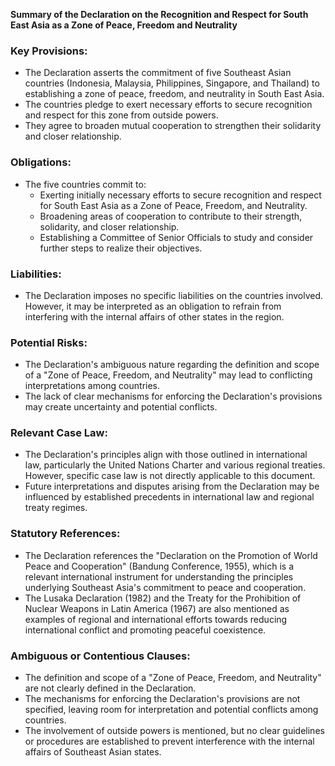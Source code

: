 **Summary of the Declaration on the Recognition and Respect for South East Asia as a Zone of Peace, Freedom and Neutrality**

### **Key Provisions:**

* The Declaration asserts the commitment of five Southeast Asian countries (Indonesia, Malaysia, Philippines, Singapore, and Thailand) to establishing a zone of peace, freedom, and neutrality in South East Asia.
* The countries pledge to exert necessary efforts to secure recognition and respect for this zone from outside powers.
* They agree to broaden mutual cooperation to strengthen their solidarity and closer relationship.

### **Obligations:**

* The five countries commit to:
	+ Exerting initially necessary efforts to secure recognition and respect for South East Asia as a Zone of Peace, Freedom, and Neutrality.
	+ Broadening areas of cooperation to contribute to their strength, solidarity, and closer relationship.
	+ Establishing a Committee of Senior Officials to study and consider further steps to realize their objectives.

### **Liabilities:**

* The Declaration imposes no specific liabilities on the countries involved. However, it may be interpreted as an obligation to refrain from interfering with the internal affairs of other states in the region.

### **Potential Risks:**

* The Declaration's ambiguous nature regarding the definition and scope of a "Zone of Peace, Freedom, and Neutrality" may lead to conflicting interpretations among countries.
* The lack of clear mechanisms for enforcing the Declaration's provisions may create uncertainty and potential conflicts.

### **Relevant Case Law:**

* The Declaration's principles align with those outlined in international law, particularly the United Nations Charter and various regional treaties. However, specific case law is not directly applicable to this document.
* Future interpretations and disputes arising from the Declaration may be influenced by established precedents in international law and regional treaty regimes.

### **Statutory References:**

* The Declaration references the "Declaration on the Promotion of World Peace and Cooperation" (Bandung Conference, 1955), which is a relevant international instrument for understanding the principles underlying Southeast Asia's commitment to peace and cooperation.
* The Lusaka Declaration (1982) and the Treaty for the Prohibition of Nuclear Weapons in Latin America (1967) are also mentioned as examples of regional and international efforts towards reducing international conflict and promoting peaceful coexistence.

### **Ambiguous or Contentious Clauses:**

* The definition and scope of a "Zone of Peace, Freedom, and Neutrality" are not clearly defined in the Declaration.
* The mechanisms for enforcing the Declaration's provisions are not specified, leaving room for interpretation and potential conflicts among countries.
* The involvement of outside powers is mentioned, but no clear guidelines or procedures are established to prevent interference with the internal affairs of Southeast Asian states.